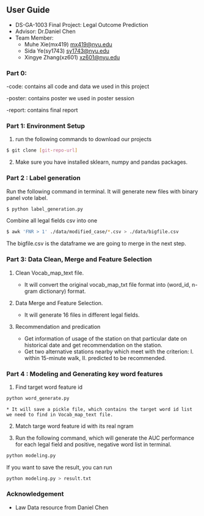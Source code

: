 ## User Guide
- DS-GA-1003  Final Project: Legal Outcome Prediction
- Advisor: Dr.Daniel Chen
- Team Member:
  - Muhe Xie(mx419) mx419@nyu.edu
  - Sida Ye(sy1743) sy1743@nyu.edu
  - Xingye Zhang(xz601) xz601@nyu.edu

### Part 0: 
-code: contains all code and data we used in this project

-poster: contains poster we used in poster session

-report: contains final report

### Part 1: Environment Setup
1. run the following commands to download our projects
``` sh
$ git clone [git-repo-url]
```
2. Make sure you have installed sklearn, numpy and pandas packages.

### Part 2 : Label generation

Run the following command in terminal. It will generate new files with binary panel vote label.
``` sh
$ python label_generation.py
```
Combine all legal fields csv into one
``` sh
$ awk 'FNR > 1' ./data/modified_case/*.csv > ./data/bigfile.csv
```
The bigfile.csv is the dataframe we are going to merge in the next step.

### Part 3: Data Clean, Merge and Feature Selection

1. Clean Vocab_map_text file.
    * It will convert the original vocab_map_txt file format into (word_id, n-gram dictionary) format.

2. Data Merge and Feature Selection. 
    * It will generate 16 files in different legal fields. 

3. Recommendation and predication
    * Get information of usage of the station on that particular date on historical date and get recommendation on the station.
    * Get two alternative stations nearby which meet with the criterion: I. within 15-minute walk, II. predicted to be recommended.

### Part 4 : Modeling and Generating key word features

1. Find target word feature id
``` sh
python word_generate.py
```
    * It will save a pickle file, which contains the target word id list we need to find in Vocab_map_text file.

2. Match targe word feature id with its real ngram

3. Run the following command, which will generate the AUC performance for each legal field and positive, negative word list in terminal.
``` sh
python modeling.py
```
If you want to save the result, you can run
``` sh
python modeling.py > result.txt
```

### Acknowledgement
- Law Data resource from Daniel Chen
